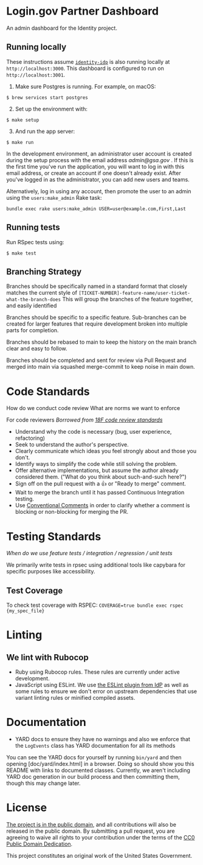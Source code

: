 # Login.gov Partner Dashboard

An admin dashboard for the Identity project.

## Running locally

These instructions assume [`identity-idp`](https://github.com/18F/identity-idp) is also running locally at `http://localhost:3000`. This dashboard is configured to run on `http://localhost:3001`.

1. Make sure Postgres is running. For example, on macOS:

  ```
  $ brew services start postgres
  ```

2. Set up the environment with:

  ```
  $ make setup
  ```

3. And run the app server:

  ```
  $ make run
  ```

In the development environment, an administrator user account is created during the setup process with the email address _admin@gsa.gov_ . If this is the first time you've run the application, you will want to log in with this email address, or create an account if one doesn't already exist. After you've logged in as the administrator, you can add new users and teams.

Alternatively, log in using any account, then promote the user to an admin using the `users:make_admin` Rake task:

`bundle exec rake users:make_admin USER=user@example.com,First,Last`

## Running tests

Run RSpec tests using:

```
$ make test
```

## Branching Strategy

Branches should be specifically named in a standard format that closely matches the current style of `[TICKET-NUMBER]-feature-name/user-ticket-what-the-branch-does` This will group the branches of the feature together, and easily identified

Branches should be specific to a specific feature. Sub-branches can be created for larger features that require development broken into multiple parts for completion.

Branches should be rebased to main to keep the history on the main branch clear and easy to follow.

Branches should be completed and sent for review via Pull Request and merged into main via squashed merge-commit to keep noise in main down.

# Code Standards
How do we conduct code review
What are norms we want to enforce

For code reviewers 
*Borrowed from [18F code review standards](https://guides.18f.org/engineering/our-approach/code-review/)*

- Understand why the code is necessary (bug, user experience, refactoring)
- Seek to understand the author's perspective.
- Clearly communicate which ideas you feel strongly about and those you don't.
- Identify ways to simplify the code while still solving the problem.
- Offer alternative implementations, but assume the author already considered them. ("What do you think about such-and-such here?")
- Sign off on the pull request with a :thumbsup: or "Ready to merge" comment.
- Wait to merge the branch until it has passed Continuous Integration testing.
- Use [Conventional Comments](https://conventionalcomments.org/) in order to clarify whether a comment is blocking or non-blocking for merging the PR.

# Testing Standards
*When do we use feature tests / integration / regression / unit tests*


We primarily write tests in rpsec using additional tools like capybara for specific purposes like accessibility.

## Test Coverage
To check test coverage with RSPEC:
`COVERAGE=true bundle exec rspec {my_spec_file}`


# Linting

## We lint with Rubocop

* Ruby using Rubocop rules. These rules are currently under active development.
* JavaScript using ESLint. We use [the ESLint plugin from IdP](https://github.com/18F/identity-idp/tree/main/app/javascript/packages/eslint-plugin) as well as some rules to ensure we don't error on upstream dependencies that use variant linting rules or minified compiled assets.

# Documentation
* YARD docs to ensure they have no warnings and also we enforce that the `LogEvents` class has YARD documentation for all its methods

You can see the YARD docs for yourself by running `bin/yard` and then opening [doc/yard/index.html] in a browser. Doing so should show you this README with links to documented classes. Currently, we aren't including YARD doc generation in our build process and then committing them, though this may change later.

# License

[The project is in the public domain](LICENSE.md), and all contributions will also be released in the public domain. By submitting a pull request, you are agreeing to waive all rights to your contribution under the terms of the [CC0 Public Domain Dedication](http://creativecommons.org/publicdomain/zero/1.0/).

This project constitutes an original work of the United States Government.
